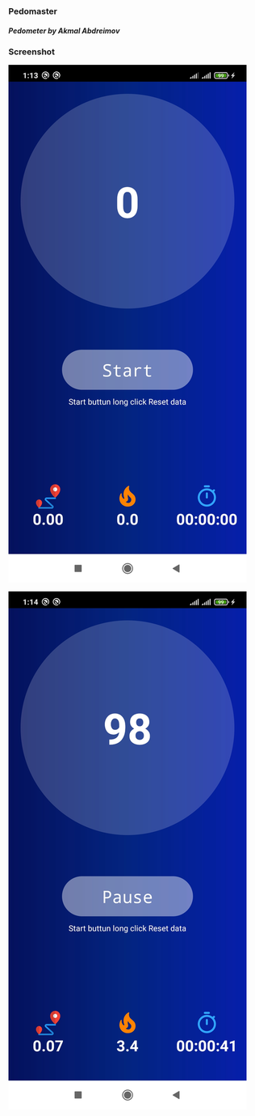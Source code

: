 ### Pedomaster

##### Pedometer by Akmal Abdreimov

### Screenshot

![images1](https://raw.githubusercontent.com/AAkmalDev/Pedomaster/main/img1.jpg)

![images2](https://raw.githubusercontent.com/AAkmalDev/Pedomaster/main/img2.jpg)
